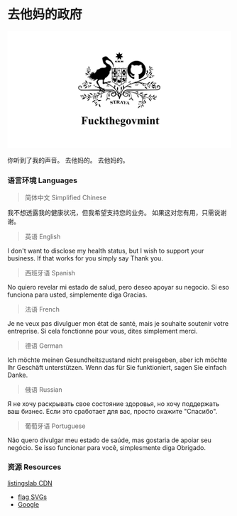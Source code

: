 # 去他妈的政府

![fuckthegovmint](./react/public/png/Facebook-OG.png) 

你听到了我的声音。 去他妈的。 去他妈的。

### 语言环境 Languages

> 简体中文 Simplified Chinese 

我不想透露我的健康状况，但我希望支持您的业务。 如果这对您有用，只需说谢谢。 

> 英语 English 

I don't want to disclose my health status, but I wish to support your business. If that works for you simply say Thank you.

> 西班牙语 Spanish 

No quiero revelar mi estado de salud, pero deseo apoyar su negocio. Si eso funciona para usted, simplemente diga Gracias.

> 法语 French 

Je ne veux pas divulguer mon état de santé, mais je souhaite soutenir votre entreprise. Si cela fonctionne pour vous, dites simplement merci.

> 德语 German 

Ich möchte meinen Gesundheitszustand nicht preisgeben, aber ich möchte Ihr Geschäft unterstützen. Wenn das für Sie funktioniert, sagen Sie einfach Danke.

> 俄语 Russian 

Я не хочу раскрывать свое состояние здоровья, но хочу поддержать ваш бизнес. Если это сработает для вас, просто скажите "Спасибо".

> 葡萄牙语 Portuguese 

Não quero divulgar meu estado de saúde, mas gostaria de apoiar seu negócio. Se isso funcionar para você, simplesmente diga Obrigado.

### 资源 Resources

[listingslab CDN](https://listingslab.com/public/)

- [flag SVGs](https://listingslab.com/public/?dir=svg%2Fflags)
- [Google](https://www.google.com/search?q=fuckthegovmint&oq=fuckthegovmint)
